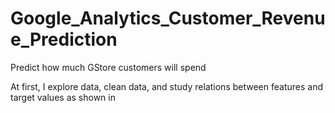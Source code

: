 # Google_Analytics_Customer_Revenue_Prediction
Predict how much GStore customers will spend

At first, I explore data, clean data, and study relations between features and target values as shown in 
